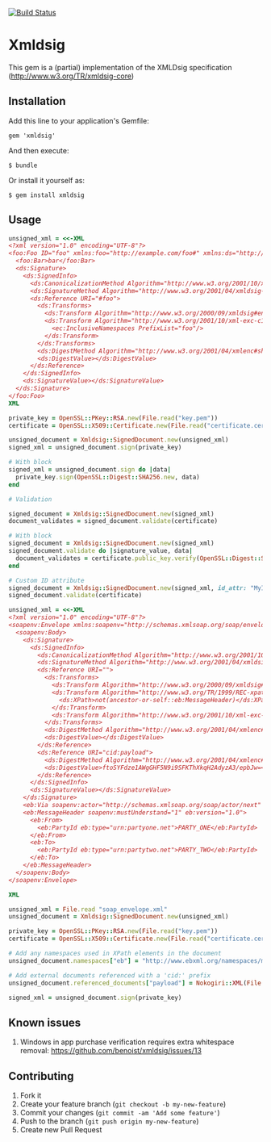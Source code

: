 [![Build Status](https://secure.travis-ci.org/benoist/xmldsig.png?branch=master)](http://travis-ci.org/benoist/xmldsig)
# Xmldsig

This gem is a (partial) implementation of the XMLDsig specification (http://www.w3.org/TR/xmldsig-core)

## Installation

Add this line to your application's Gemfile:

    gem 'xmldsig'

And then execute:

    $ bundle

Or install it yourself as:

    $ gem install xmldsig

## Usage

```ruby
unsigned_xml = <<-XML
<?xml version="1.0" encoding="UTF-8"?>
<foo:Foo ID="foo" xmlns:foo="http://example.com/foo#" xmlns:ds="http://www.w3.org/2000/09/xmldsig#" xmlns:ec="http://www.w3.org/2001/10/xml-exc-c14n#">
  <foo:Bar>bar</foo:Bar>
  <ds:Signature>
    <ds:SignedInfo>
      <ds:CanonicalizationMethod Algorithm="http://www.w3.org/2001/10/xml-exc-c14n#"/>
      <ds:SignatureMethod Algorithm="http://www.w3.org/2001/04/xmldsig-more#rsa-sha256"/>
      <ds:Reference URI="#foo">
        <ds:Transforms>
          <ds:Transform Algorithm="http://www.w3.org/2000/09/xmldsig#enveloped-signature"/>
          <ds:Transform Algorithm="http://www.w3.org/2001/10/xml-exc-c14n#">
            <ec:InclusiveNamespaces PrefixList="foo"/>
          </ds:Transform>
        </ds:Transforms>
        <ds:DigestMethod Algorithm="http://www.w3.org/2001/04/xmlenc#sha256"/>
        <ds:DigestValue></ds:DigestValue>
      </ds:Reference>
    </ds:SignedInfo>
    <ds:SignatureValue></ds:SignatureValue>
  </ds:Signature>
</foo:Foo>
XML

private_key = OpenSSL::PKey::RSA.new(File.read("key.pem"))
certificate = OpenSSL::X509::Certificate.new(File.read("certificate.cer"))

unsigned_document = Xmldsig::SignedDocument.new(unsigned_xml)
signed_xml = unsigned_document.sign(private_key)

# With block
signed_xml = unsigned_document.sign do |data|
  private_key.sign(OpenSSL::Digest::SHA256.new, data)
end

# Validation

signed_document = Xmldsig::SignedDocument.new(signed_xml)
document_validates = signed_document.validate(certificate)

# With block
signed_document = Xmldsig::SignedDocument.new(signed_xml)
signed_document.validate do |signature_value, data|
  document_validates = certificate.public_key.verify(OpenSSL::Digest::SHA256.new, signature_value, data)
end

# Custom ID attribute
signed_document = Xmldsig::SignedDocument.new(signed_xml, id_attr: "MyID")
signed_document.validate(certificate)
```

```ruby
unsigned_xml = <<-XML
<?xml version="1.0" encoding="UTF-8"?>
<soapenv:Envelope xmlns:soapenv="http://schemas.xmlsoap.org/soap/envelope/" xmlns:xsd="http://www.w3.org/2001/XMLSchema" xmlns:xsi="http://www.w3.org/2001/XMLSchema-instance" xmlns:eb="http://www.ebxml.org/namespaces/messageHeader">
  <soapenv:Body>
    <ds:Signature>
      <ds:SignedInfo>
        <ds:CanonicalizationMethod Algorithm="http://www.w3.org/2001/10/xml-exc-c14n#"/>
        <ds:SignatureMethod Algorithm="http://www.w3.org/2001/04/xmldsig-more#rsa-sha256"/>
        <ds:Reference URI="">
          <ds:Transforms>
            <ds:Transform Algorithm="http://www.w3.org/2000/09/xmldsig#enveloped-signature"/>
            <ds:Transform Algorithm="http://www.w3.org/TR/1999/REC-xpath-19991116">
              <ds:XPath>not(ancestor-or-self::eb:MessageHeader)</ds:XPath>
            </ds:Transform>
            <ds:Transform Algorithm="http://www.w3.org/2001/10/xml-exc-c14n#"/>
          </ds:Transforms>
          <ds:DigestMethod Algorithm="http://www.w3.org/2001/04/xmlenc#sha256"/>
          <ds:DigestValue></ds:DigestValue>
        </ds:Reference>
        <ds:Reference URI="cid:payload">
          <ds:DigestMethod Algorithm="http://www.w3.org/2001/04/xmlenc#sha256"/>
          <ds:DigestValue>ftoSYFdze1AWgGHF5N9i9SFKThXkqH2AdyzA3/epbJw=</ds:DigestValue>
        </ds:Reference>
      </ds:SignedInfo>
      <ds:SignatureValue></ds:SignatureValue>
    </ds:Signature>
    <eb:Via soapenv:actor="http://schemas.xmlsoap.org/soap/actor/next" soapenv:mustUnderstand="1" eb:ackRequested="Signed" eb:version="1.0"/>
    <eb:MessageHeader soapenv:mustUnderstand="1" eb:version="1.0">
      <eb:From>
        <eb:PartyId eb:type="urn:partyone.net">PARTY_ONE</eb:PartyId>
      </eb:From>
      <eb:To>
        <eb:PartyId eb:type="urn:partytwo.net">PARTY_TWO</eb:PartyId>
      </eb:To>
    </eb:MessageHeader>
  </soapenv:Body>
</soapenv:Envelope>

XML

unsigned_xml = File.read "soap_envelope.xml"
unsigned_document = Xmldsig::SignedDocument.new(unsigned_xml)

private_key = OpenSSL::PKey::RSA.new(File.read("key.pem"))
certificate = OpenSSL::X509::Certificate.new(File.read("certificate.cer"))

# Add any namespaces used in XPath elements in the document
unsigned_document.namespaces["eb"] = "http://www.ebxml.org/namespaces/messageHeader"

# Add external documents referenced with a 'cid:' prefix
unsigned_document.referenced_documents["payload"] = Nokogiri::XML(File.read "payload.xml")

signed_xml = unsigned_document.sign(private_key)
```

## Known issues

1. Windows in app purchase verification requires extra whitespace removal: https://github.com/benoist/xmldsig/issues/13

## Contributing

1. Fork it
2. Create your feature branch (`git checkout -b my-new-feature`)
3. Commit your changes (`git commit -am 'Add some feature'`)
4. Push to the branch (`git push origin my-new-feature`)
5. Create new Pull Request
